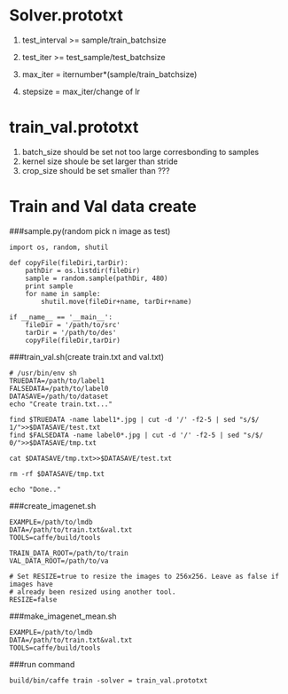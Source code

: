 Solver.prototxt
===
1. test_interval >= sample/train\_batchsize

2. test_iter >= test\_sample/test\_batchsize

3. max_iter = iternumber*(sample/train\_batchsize)

4. stepsize = max\_iter/change of lr

train_val.prototxt
===
1. batch\_size should be set not too large corresbonding to samples
2. kernel size shoule be set larger than stride
3. crop_size should be set smaller than ???

Train and Val data create
===
###sample.py(random pick n image as test)

```
import os, random, shutil

def copyFile(fileDiri,tarDir):
    pathDir = os.listdir(fileDir)
    sample = random.sample(pathDir, 480)
    print sample
    for name in sample:
        shutil.move(fileDir+name, tarDir+name)
        
if __name__ == '__main__':
    fileDir = '/path/to/src'
    tarDir = '/path/to/des'
    copyFile(fileDir,tarDir)
```
###train_val.sh(create train.txt and val.txt)


```
# /usr/bin/env sh
TRUEDATA=/path/to/label1
FALSEDATA=/path/to/label0
DATASAVE=/path/to/dataset
echo "Create train.txt..."

find $TRUEDATA -name label1*.jpg | cut -d '/' -f2-5 | sed "s/$/ 1/">>$DATASAVE/test.txt
find $FALSEDATA -name label0*.jpg | cut -d '/' -f2-5 | sed "s/$/ 0/">>$DATASAVE/tmp.txt

cat $DATASAVE/tmp.txt>>$DATASAVE/test.txt

rm -rf $DATASAVE/tmp.txt

echo "Done.."
```
###create_imagenet.sh

```
EXAMPLE=/path/to/lmdb
DATA=/path/to/train.txt&val.txt
TOOLS=caffe/build/tools

TRAIN_DATA_ROOT=/path/to/train
VAL_DATA_ROOT=/path/to/va

# Set RESIZE=true to resize the images to 256x256. Leave as false if images have
# already been resized using another tool.
RESIZE=false
```
###make\_imagenet_mean.sh

```
EXAMPLE=/path/to/lmdb
DATA=/path/to/train.txt&val.txt
TOOLS=caffe/build/tools
```

###run command

```
build/bin/caffe train -solver = train_val.prototxt
```
